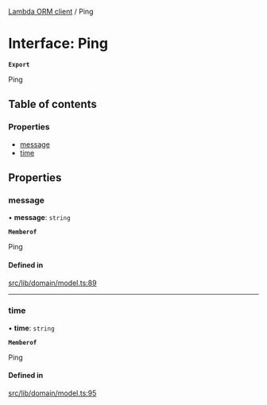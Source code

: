 [Lambda ORM client](../README.md) / Ping

# Interface: Ping

**`Export`**

Ping

## Table of contents

### Properties

- [message](Ping.md#message)
- [time](Ping.md#time)

## Properties

### message

• **message**: `string`

**`Memberof`**

Ping

#### Defined in

[src/lib/domain/model.ts:89](https://github.com/FlavioLionelRita/lambdaorm-client-node/blob/622022e/src/lib/domain/model.ts#L89)

___

### time

• **time**: `string`

**`Memberof`**

Ping

#### Defined in

[src/lib/domain/model.ts:95](https://github.com/FlavioLionelRita/lambdaorm-client-node/blob/622022e/src/lib/domain/model.ts#L95)
